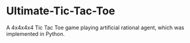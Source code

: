 # Ultimate-Tic-Tac-Toe
A 4x4x4x4 Tic Tac Toe game playing artificial rational agent, which was implemented in Python.
